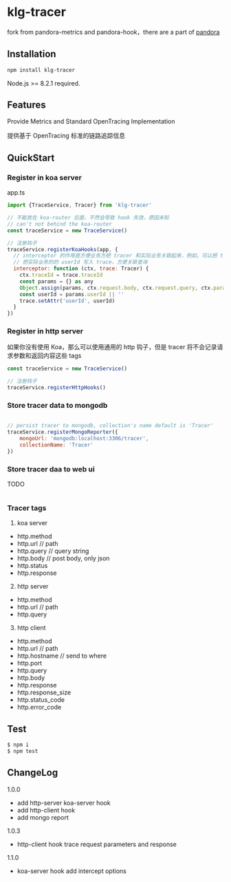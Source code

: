 # klg-tracer

fork from pandora-metrics and pandora-hook，there are a part of [pandora](https://github.com/midwayjs/pandora)
## Installation

```bash
npm install klg-tracer
```
Node.js >= 8.2.1 required.

## Features

Provide Metrics and Standard OpenTracing Implementation

提供基于 OpenTracing 标准的链路追踪信息

## QuickStart

### Register in koa server

app.ts
```js
import {TraceService, Tracer} from 'klg-tracer'

// 不能放在 koa-router 后面，不然会导致 hook 失效，原因未知
// can't not behind the koa-router
const traceService = new TraceService()

// 注册钩子
traceService.registerKoaHooks(app, {
  // interceptor 的作用是方便业务方把 tracer 和实际业务关联起来，例如，可以把 traceId 写入 ctx
  // 把实际业务的的 userId 写入 trace，方便关联查询
  interceptor: function (ctx, trace: Tracer) {
    ctx.traceId = trace.traceId
    const params = {} as any
    Object.assign(params, ctx.request.body, ctx.request.query, ctx.params)
    const userId = params.userId || ''
    trace.setAttr('userId', userId)
  }
})

```

### Register in http server
如果你没有使用 Koa，那么可以使用通用的 http 钩子，但是 tracer 将不会记录请求参数和返回内容这些 tags

```js
const traceService = new TraceService()

// 注册钩子
traceService.registerHttpHooks()

```

### Store tracer data to mongodb

```js

// persist tracer to mongodb, collection's name default is 'Tracer'
traceService.registerMongoReporter({
    mongoUrl: 'mongodb:localhost:3306/tracer',
    collectionName: 'Tracer'
})

```

### Store tracer daa to web ui

TODO

```js

```

### Tracer tags

1. koa server
- http.method
- http.url  // path
- http.query  // query string
- http.body  // post body, only json
- http.status
- http.response

2. http server
- http.method
- http.url  // path
- http.query

3. http client
- http.method
- http.url  // path
- http.hostname  // send to where
- http.port
- http.query
- http.body
- http.response
- http.response_size
- http.status_code
- http.error_code

## Test

```bash
$ npm i
$ npm test
```

## ChangeLog
1.0.0
- add http-server koa-server hook
- add http-client hook
- add mongo report

1.0.3
- http-client hook trace request parameters and response


1.1.0
- koa-server hook add intercept options
